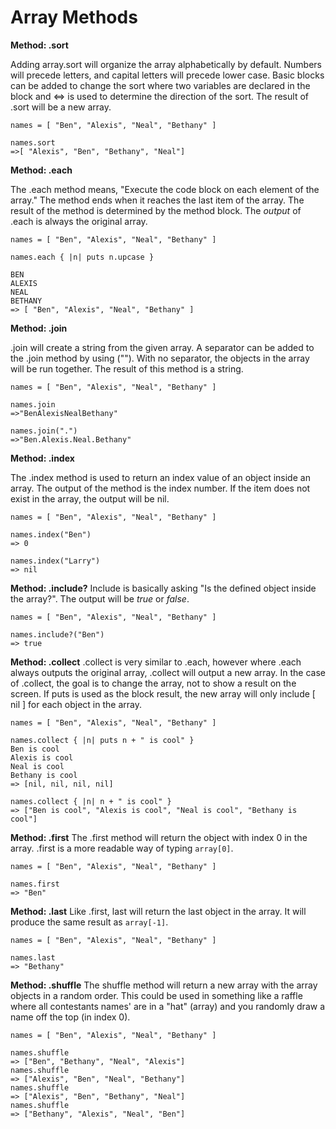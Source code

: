 # Array Methods

**Method:  .sort**

Adding array.sort will organize the array alphabetically by default.  Numbers will precede letters, and capital letters will precede lower case.  Basic blocks can be added to change the sort where two variables are declared in the block and <=> is used to determine the direction of the sort.  The result of .sort will be a new array.

```
names = [ "Ben", "Alexis", "Neal", "Bethany" ]

names.sort
=>[ "Alexis", "Ben", "Bethany", "Neal"]
```

**Method:  .each**

The .each method means, "Execute the code block on each element of the array."  The method ends when it reaches the last item of the array.  The result of the method is determined by the method block.  The _output_ of .each is always the original array.

```
names = [ "Ben", "Alexis", "Neal", "Bethany" ]

names.each { |n| puts n.upcase }

BEN
ALEXIS
NEAL
BETHANY
=> [ "Ben", "Alexis", "Neal", "Bethany" ]
```

**Method:  .join**

.join will create a string from the given array.  A separator can be added to the .join method by using ("<whatever>").  With no separator, the objects in the array will be run together.  The result of this method is a string.

```
names = [ "Ben", "Alexis", "Neal", "Bethany" ]

names.join
=>"BenAlexisNealBethany"

names.join(".")
=>"Ben.Alexis.Neal.Bethany"
```

**Method:  .index**

The .index method is used to return an index value of an object inside an array.  The output of the method is the index number.  If the item does not exist in the array, the output will be nil.

```
names = [ "Ben", "Alexis", "Neal", "Bethany" ]

names.index("Ben")
=> 0

names.index("Larry")
=> nil
```

**Method:  .include?**
Include is basically asking "Is the defined object inside the array?".  The output will be _true_ or _false_.  

```
names = [ "Ben", "Alexis", "Neal", "Bethany" ]

names.include?("Ben")
=> true
```

**Method:  .collect**
.collect is very similar to .each, however where .each always outputs the original array, .collect will output a new array.  In the case of .collect, the goal is to change the array, not to show a result on the screen.  If puts is used as the block result, the new array will only include [ nil ] for each object in the array.

```
names = [ "Ben", "Alexis", "Neal", "Bethany" ]

names.collect { |n| puts n + " is cool" }
Ben is cool
Alexis is cool
Neal is cool
Bethany is cool
=> [nil, nil, nil, nil]

names.collect { |n| n + " is cool" }
=> ["Ben is cool", "Alexis is cool", "Neal is cool", "Bethany is cool"]
```

**Method:  .first**
The .first method will return the object with index 0 in the array.  .first is a more readable way of typing `array[0]`.

```
names = [ "Ben", "Alexis", "Neal", "Bethany" ]

names.first
=> "Ben"
```

**Method:  .last**
Like .first, last will return the last object in the array.  It will produce the same result as `array[-1]`.
```
names = [ "Ben", "Alexis", "Neal", "Bethany" ]

names.last
=> "Bethany"
```

**Method:  .shuffle**
The shuffle method will return a new array with the array objects in a random order.  This could be used in something like a raffle where all contestants names' are in a "hat" (array) and you randomly draw a name off the top (in index 0).
```
names = [ "Ben", "Alexis", "Neal", "Bethany" ]

names.shuffle
=> ["Ben", "Bethany", "Neal", "Alexis"]
names.shuffle
=> ["Alexis", "Ben", "Neal", "Bethany"]
names.shuffle
=> ["Alexis", "Ben", "Bethany", "Neal"]
names.shuffle
=> ["Bethany", "Alexis", "Neal", "Ben"]
```
